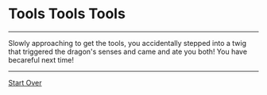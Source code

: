 # Tools Tools Tools

---

Slowly approaching to get the tools, you accidentally stepped into a twig that triggered the dragon's senses and came and ate you both!  You have becareful next time!

---

[Start Over](../Home.md)
